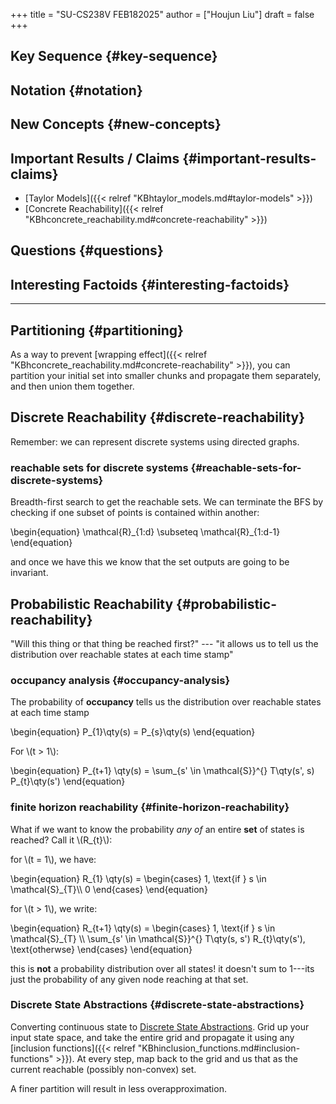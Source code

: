 +++
title = "SU-CS238V FEB182025"
author = ["Houjun Liu"]
draft = false
+++

## Key Sequence {#key-sequence}


## Notation {#notation}


## New Concepts {#new-concepts}


## Important Results / Claims {#important-results-claims}

-   [Taylor Models]({{< relref "KBhtaylor_models.md#taylor-models" >}})
-   [Concrete Reachability]({{< relref "KBhconcrete_reachability.md#concrete-reachability" >}})


## Questions {#questions}


## Interesting Factoids {#interesting-factoids}

---


## Partitioning {#partitioning}

As a way to prevent [wrapping effect]({{< relref "KBhconcrete_reachability.md#concrete-reachability" >}}), you can partition your initial set into smaller chunks and propagate them separately, and then union them together.


## Discrete Reachability {#discrete-reachability}

Remember: we can represent discrete systems using directed graphs.


### reachable sets for discrete systems {#reachable-sets-for-discrete-systems}

Breadth-first search to get the reachable sets. We can terminate the BFS by checking if one subset of points is contained within another:

\begin{equation}
\mathcal{R}\_{1:d} \subseteq \mathcal{R}\_{1:d-1}
\end{equation}

and once we have this we know that the set outputs are going to be invariant.


## Probabilistic Reachability {#probabilistic-reachability}

"Will this thing or that thing be reached first?" --- "it allows us to tell us the distribution over reachable states at each time stamp"


### occupancy analysis {#occupancy-analysis}

The probability of **occupancy** tells us the distribution over reachable states at each time stamp

\begin{equation}
P\_{1}\qty(s) = P\_{s}\qty(s)
\end{equation}

For \\(t > 1\\):

\begin{equation}
P\_{t+1} \qty(s) = \sum\_{s' \in \mathcal{S}}^{} T\qty(s', s) P\_{t}\qty(s')
\end{equation}


### finite horizon reachability {#finite-horizon-reachability}

What if we want to know the probability _any of_ an entire **set** of states is reached? Call it \\(R\_{t}\\):

for \\(t = 1\\), we have:

\begin{equation}
R\_{1} \qty(s) = \begin{cases}
1, \text{if } s \in \mathcal{S}\_{T}\\\\
0
\end{cases}
\end{equation}

for \\(t > 1\\), we write:

\begin{equation}
R\_{t+1} \qty(s) = \begin{cases}
1, \text{if } s \in \mathcal{S}\_{T} \\\\
\sum\_{s' \in \mathcal{S}}^{} T\qty(s, s') R\_{t}\qty(s'), \text{otherwse}
\end{cases}
\end{equation}

this is **not** a probability distribution over all states! it doesn't sum to $1$---its just the probability of any given node reaching at that set.


### Discrete State Abstractions {#discrete-state-abstractions}

Converting continuous state to [Discrete State Abstractions](#discrete-state-abstractions). Grid up your input state space, and take the entire grid and propagate it using any [inclusion functions]({{< relref "KBhinclusion_functions.md#inclusion-functions" >}}). At every step, map back to the grid and us that as the current reachable (possibly non-convex) set.

A finer partition will result in less overapproximation.
